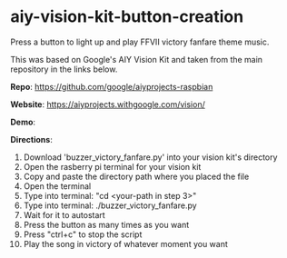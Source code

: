 # aiy-vision-kit-button-creation
Press a button to light up and play FFVII victory fanfare theme music.

This was based on Google's AIY Vision Kit and taken from the main repository in the links below.

**Repo**: https://github.com/google/aiyprojects-raspbian

**Website**: https://aiyprojects.withgoogle.com/vision/

**Demo**: 

**Directions**:
1. Download 'buzzer_victory_fanfare.py' into your vision kit's directory
2. Open the rasberry pi terminal for your vision kit
3. Copy and paste the directory path where you placed the file
4. Open the terminal
5. Type into terminal: "cd <your-path in step 3>" 
6. Type into terminal: ./buzzer_victory_fanfare.py
7. Wait for it to autostart
8. Press the button as many times as you want
9. Press "ctrl+c" to stop the script
10. Play the song in victory of whatever moment you want


